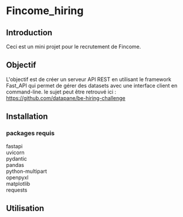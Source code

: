 # Fincome_hiring

## Introduction

Ceci est un mini projet pour le recrutement de Fincome. 


## Objectif

L'objectif est de créer un serveur API REST en utilisant le framework Fast_API 
qui permet de gérer des datasets avec une interface client en command-line.
le sujet peut être retrouvé ici : https://github.com/datapane/be-hiring-challenge

## Installation

### packages requis

fastapi  
uvicorn  
pydantic  
pandas  
python-multipart  
openpyxl  
matplotlib  
requests  

## Utilisation


